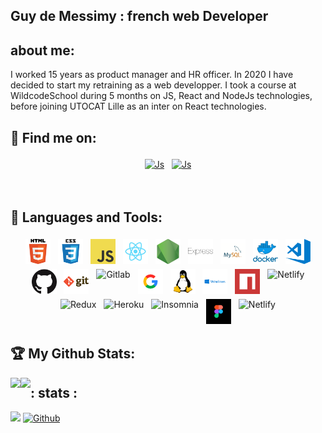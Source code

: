 ## Guy de Messimy : french web Developer

## about me:

I worked 15 years as product manager and HR officer. In 2020 I have decided to start my retraining as a web developper.
I took a course at WildcodeSchool during 5 months on JS, React and NodeJs technologies, before joining UTOCAT Lille 
as an inter on React technologies.  

## :email: Find me on:

<p align="center">
 <a href="https://linkedin.com/in/guy-de-messimy" target="_blank" rel="noopener noreferrer"> <img src="https://cdn.jsdelivr.net/npm/simple-icons@v3/icons/linkedin.svg" alt="Js" height="40" style="vertical-align:top; margin:4px"></a>
 <a href="mailto:gdemessimy@gmail.com"> <img src="https://cdn.jsdelivr.net/npm/simple-icons@v3/icons/gmail.svg" alt="Js" height="40" style="vertical-align:top; margin:4px"></a> 
</p>

<br />


## 🧰 Languages and Tools:
<p align="center">
  <img src="https://raw.githubusercontent.com/github/explore/80688e429a7d4ef2fca1e82350fe8e3517d3494d/topics/html/html.png" alt="Html" height="40" style="vertical-align:top; margin:4px">
  <img src="https://raw.githubusercontent.com/github/explore/80688e429a7d4ef2fca1e82350fe8e3517d3494d/topics/css/css.png" alt="Css" height="40" style="vertical-align:top; margin:4px">
<img src="https://raw.githubusercontent.com/github/explore/80688e429a7d4ef2fca1e82350fe8e3517d3494d/topics/javascript/javascript.png" alt="Javascript" height="40" style="vertical-align:top; margin:4px">
  <img src="https://raw.githubusercontent.com/github/explore/80688e429a7d4ef2fca1e82350fe8e3517d3494d/topics/react/react.png" alt="React" height="40" style="vertical-align:top; margin:4px">
<img src="https://raw.githubusercontent.com/github/explore/80688e429a7d4ef2fca1e82350fe8e3517d3494d/topics/nodejs/nodejs.png" alt="NodeJS" height="40" style="vertical-align:top; margin:4px">
  <img src="https://raw.githubusercontent.com/github/explore/80688e429a7d4ef2fca1e82350fe8e3517d3494d/topics/express/express.png" alt="Express" height="40" style="vertical-align:top; margin:4px">
  <img src="https://raw.githubusercontent.com/github/explore/80688e429a7d4ef2fca1e82350fe8e3517d3494d/topics/mysql/mysql.png" alt="MySql" height="40" style="vertical-align:top; margin:4px">
<img src="https://raw.githubusercontent.com/github/explore/80688e429a7d4ef2fca1e82350fe8e3517d3494d/topics/docker/docker.png" alt="Docker" height="40" style="vertical-align:top; margin:4px">
 <img src="https://raw.githubusercontent.com/github/explore/80688e429a7d4ef2fca1e82350fe8e3517d3494d/topics/visual-studio-code/visual-studio-code.png" alt="VS Code" height="40" style="vertical-align:top; margin:4px">
<img src="https://raw.githubusercontent.com/github/explore/78df643247d429f6cc873026c0622819ad797942/topics/github/github.png" alt="Github" height="40" style="vertical-align:top; margin:4px">
<img src="https://raw.githubusercontent.com/github/explore/80688e429a7d4ef2fca1e82350fe8e3517d3494d/topics/git/git.png" alt="Git" height="40" style="vertical-align:top; margin:4px">
  <img src="https://img.shields.io/badge/GitLab-330F63?style=for-the-badge&logo=gitlab&logoColor=white" alt="Gitlab" height="40" style="vertical-align:top; margin:4px">
 <img src="https://raw.githubusercontent.com/github/explore/80688e429a7d4ef2fca1e82350fe8e3517d3494d/topics/google/google.png" alt="Google" height="40" style="vertical-align:top; margin:4px">
 <img src="https://raw.githubusercontent.com/github/explore/80688e429a7d4ef2fca1e82350fe8e3517d3494d/topics/linux/linux.png" alt="Linux" height="40" style="vertical-align:top; margin:4px">
 <img src="https://raw.githubusercontent.com/github/explore/80688e429a7d4ef2fca1e82350fe8e3517d3494d/topics/windows/windows.png" alt="Windows" height="40" style="vertical-align:top; margin:4px">
   <img src="https://raw.githubusercontent.com/github/explore/80688e429a7d4ef2fca1e82350fe8e3517d3494d/topics/npm/npm.png" alt="Npm" height="40" style="vertical-align:top; margin:4px">
 <img src="https://img.shields.io/badge/Netlify-00C7B7?style=for-the-badge&logo=netlify&logoColor=white" alt="Netlify" height="40" style="vertical-align:top; margin:4px">
  <img src="https://img.shields.io/badge/Redux-593D88?style=for-the-badge&logo=redux&logoColor=white" alt="Redux" height="40" style="vertical-align:top; margin:4px">

 <img src="https://img.shields.io/badge/Heroku-430098?style=for-the-badge&logo=heroku&logoColor=white" alt="Heroku" height="40" style="vertical-align:top; margin:4px">
 <img src="https://raw.githubusercontent.com/github/explore/80688e429a7d4ef2fca1e82350fe8e3517d3494d/topics/insmonia/insomnia.png" alt="Insomnia" height="40" style="vertical-align:top; margin:4px">
 <img src="https://raw.githubusercontent.com/github/explore/80688e429a7d4ef2fca1e82350fe8e3517d3494d/topics/figma/figma.png" alt="Figma" height="40" style="vertical-align:top; margin:4px">
  <img src="https://img.shields.io/badge/Netlify-00C7B7?style=for-the-badge&logo=netlify&logoColor=white" alt="Netlify" height="40" style="vertical-align:top; margin:4px">

</p>

## :trophy: My Github Stats:

<div>
<a href="https://github-readme-stats.vercel.app/api?username=Guy-deMessimy&count_private=true&show_icons=true&theme=tokyonight">
  <img  align="left" src="https://github-readme-stats.vercel.app/api?username=Guy-deMessimy&count_private=true&show_icons=true&theme=tokyonight" />
</a>
<a href="https://github-readme-stats.vercel.app/api/top-langs/?username=Guy-deMessimy&theme=tokyonight">
  <img align="left" src="https://github-readme-stats.vercel.app/api/top-langs/?username=Guy-deMessimy&theme=tokyonight" />
</a>
</div>

## : stats :

![](https://visitor-badge.laobi.icu/badge?page_id=Guy-deMessimy.Guy-deMessimy)
[![Github](https://img.shields.io/github/followers/Guy-deMessimy?label=Follow&style=social)](https://github.com/Guy-deMessimy)

[linkedin]: https://linkedin.com/in/guy-de-messimy
[mail]: mailto:gdemessimy@gmail.com
